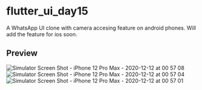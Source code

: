 # flutter_ui_day15

A WhatsApp UI clone with camera accesing feature on android phones. Will add the feature for ios soon.

## Preview

![Simulator Screen Shot - iPhone 12 Pro Max - 2020-12-12 at 00 57 08](https://user-images.githubusercontent.com/64217477/101946584-25bc2880-3c15-11eb-9d14-96143b554351.png)
![Simulator Screen Shot - iPhone 12 Pro Max - 2020-12-12 at 00 57 04](https://user-images.githubusercontent.com/64217477/101946605-2bb20980-3c15-11eb-95fe-75931f127f83.png)
![Simulator Screen Shot - iPhone 12 Pro Max - 2020-12-12 at 00 57 01](https://user-images.githubusercontent.com/64217477/101946612-2ce33680-3c15-11eb-9cb2-dc82a6966396.png)

